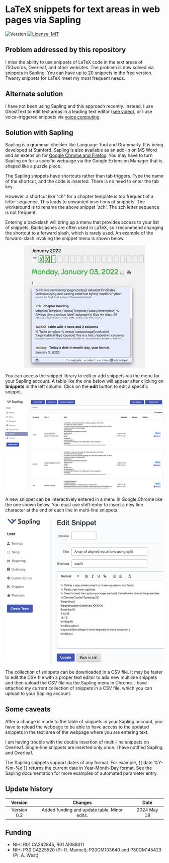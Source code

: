 # LaTeX snippets for text areas in web pages via Sapling

![Version](https://img.shields.io/static/v1?label=LaTeXsnippetsInWebpages&message=0.2&color=brightcolor)
[![License: MIT](https://img.shields.io/badge/License-MIT-blue.svg)](https://opensource.org/licenses/MIT)

## Problem addressed by this repository
I miss the ability to use snippets of LaTeX code in the text areas of 750words, Overleaf, and other websites. 
The problem is now solved via snippets in Sapling. 
You can have up to 20 snippets in the free version. 
Twenty snippets for LaTeX meet my most frequent needs.

## Alternate solution

I have not been using Sapling and this approach recently.
Instead, I use GhostText to edit text areas in a leading text editor ([see video](https://emacsconf.org/2022/talks/jupyter/)), or I use voice-triggered snippets via [voice computing](https://github.com/MooersLab#voice-computing).

## Solution with Sapling
Sapling is a grammar-checker like Language Tool and Grammarly. 
It is being developed at Stanford. 
Sapling is also available as an add-in on MS Word and an extension for [Google Chrome and Firefox](https://saplingai.zendesk.com/hc/en-us/articles/360041603813-Installing-Sapling). 
You may have to turn Sapling on for a specific webpage via the Google Extension Manager that is shaped like a puzzle piece.

The Sapling snippets have shortcuts rather than tab triggers. 
Type the name of the shortcut, and the code is inserted. 
There is no need to enter the tab key.

However, a shortcut like "ch" for a chapter template is too frequent of a letter sequence. 
This leads to unwanted insertions of snippets. 
The workaround is to rename the above snippet `zch'. 
The zch letter sequence is not frequent.

Entering a backslash will bring up a menu that provides access to your list of snippets. 
Backslashes are often used in LaTeX, so I recommend changing the shortcut to a forward slash, which is rarely used. 
An example of the forward-slash invoking the snippet menu is shown below.

<p align="center"><img src="images/backslash.png" style="width: 40vw; min-width: 330px;"></p>

You can access the snippet library to edit or add snippets via the menu for your Sapling account.
A table like the one below will appear after clicking on **Snippets** in the left column.
Click on the **edit** button to edit a specific snippet.

<p align="center"><img src="images/snippetsEditor.png" style="width: 85vw; min-width: 330px;"></p>


A new snippet can be interactively entered in a menu in Google Chrome like the one shown below.
You must use shift-enter to insert a new line character at the end of each line in multi-line snippets.

<p align="center"><img src="images/snippetEditorSingle.png" style="width: 55vw; min-width: 330px;"></p>

The collection of snippets can be downloaded in a CSV file. 
It may be faster to edit the CSV file with a proper text editor to add new multiline snippets and then upload the CSV file via the Sapling menu in Chrome.
I have attached my current collection of snippets in a CSV file, which you can upload to your Sapling account.

## Some caveats

After a change is made to the table of snippets in your Sapling account, you have to reload the webpage to be able to have access to the updated snippets in the text area of the webpage where you are entering text.

I am having trouble with the double insertion of multi-line snippets on Overleaf. Single-line snippets are inserted only once. I have notified Sapling and Overleaf.

The Sapling snippets support dates of any format. 
For example, {{ date %Y-%m-%d }} returns the current date in Year-Month-Day format.
See the Sapling documentation for more examples of automated parameter entry.



## Update history

|Version      | Changes                                                                                                                                    | Date                 |
|:-----------:|:------------------------------------------------------------------------------------------------------------------------------------------:|:--------------------:|
| Version 0.2 |  Added funding and update table. Minor edits.                                                                                                            | 2024 May 18           |

## Funding
- NIH: R01 CA242845, R01 AI088011
- NIH: P30 CA225520 (PI: R. Mannel); P20GM103640 and P30GM145423 (PI: A. West)

